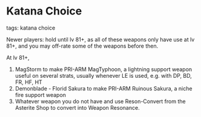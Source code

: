 # Katana Choice
tags: katana choice

Newer players: hold until lv 81+, as all of these weapons only have use at lv 81+, and you may off-rate some of the weapons before then.

At lv 81+,
1. MagStorm to make PRI-ARM MagTyphoon, a lightning support weapon useful on several strats, usually whenever LE is used, e.g. with DP, BD, FR, HF, HT
1. Demonblade - Florid Sakura to make PRI-ARM Ruinous Sakura, a niche fire support weapon
3. Whatever weapon you do not have and use Reson-Convert from the Asterite Shop to convert into Weapon Resonance.